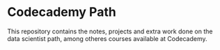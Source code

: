 # Codecademy Path

This repository contains the notes, projects and extra work done on the data scientist path, among otheres courses available at Codecademy.
